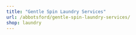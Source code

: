```yaml
---
title: "Gentle Spin Laundry Services"
url: /abbotsford/gentle-spin-laundry-services/
shop: laundry
---
```

